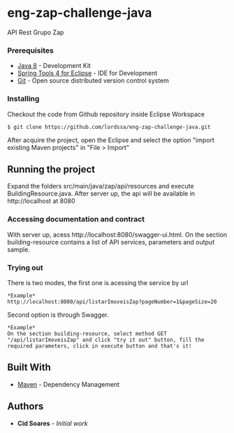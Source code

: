 # eng-zap-challenge-java
API Rest Grupo Zap

### Prerequisites

* [Java 8](https://www.java.com/pt_BR/download/) - Development Kit 
* [Spring Tools 4 for Eclipse](https://spring.io/tools) - IDE for Development
* [Git](https://git-scm.com/downloads) - Open source distributed version control system

### Installing

Checkout the code from Github repository inside Eclipse Workspace 
```
$ git clone https://github.com/lordssa/eng-zap-challenge-java.git
```

After acquire the project, open the Eclipse and select the option "import existing Maven projects" in "File > Import"

## Running the project

Expand the folders src/main/java/zap/api/resources and execute BuildingResource.java. After server up, the api will be available in http://localhost at 8080

### Accessing documentation and contract

With server up, acess http://localhost:8080/swagger-ui.html. On the section building-resource contains a list of API services, parameters and output sample. 

### Trying out

There is two modes, the first one is acessing the service by url

```
*Example*
http://localhost:8080/api/listarImoveisZap?pageNumber=1&pageSize=20
```
Second option is through Swagger.
```
*Example*
On the section building-resource, select method GET "/api/listarImoveisZap" and click "try it out" button, fill the required parameters, click in execute button and that's it!
```

## Built With

* [Maven](https://maven.apache.org/) - Dependency Management

## Authors

* **Cid Soares** - *Initial work* 


